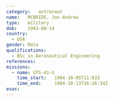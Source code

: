 ```yaml
---
category:	astronaut
name:	MCBRIDE, Jon Andrew
type:	military
dob:	1943-08-14
country:
  - USA
gender:	Male
qualifications:
  - BSc in Aeronautical Engineering
references:
missions:
  - name: STS-41-G
    time_start:   1984-10-05T11:03Z
    time_end:     1984-10-13T16:26:34Z
evas:
---
```

